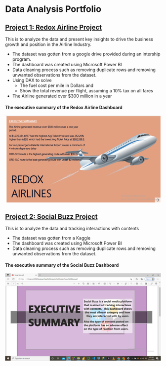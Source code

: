 # Data Analysis Portfolio

## [Project 1: Redox Airline Project](https://github.com/DataSoji/PowerBI-Portfolio/blob/main/Redox%20Airlines.pdf)

 This is to analyze the data and present key insights to drive the business growth and position in the Airline Industry.
 
 * The dataset was gotten from a google drive provided during an intership program.
 * The dashboard was created using Microsoft Power BI
 * Data cleaning process such as removing duplicate rows and removing unwanted observations from the dataset.
 * Using DAX to solve 
    * The fuel cost per mile in Dollars  and
    * Show the total revenue per flight, assuming a 10% tax on all fares 
 * The Airline generated over $300 million in a year 

#### The executive summary of the Redox Airline Dashboard 

![](Summary%20Page.png)



## [Project 2: Social Buzz Project](https://github.com/DataSoji/PowerBI-Portfolio/blob/main/Social%20Buzz.pdf)

 This is to analyze the data and tracking interactions with contents
 
 * The dataset was gotten from a Kaggle
 * The dashboard was created using Microsoft Power BI
 * Data cleaning process such as removing duplicate rows and removing unwanted observations from the dataset.

#### The executive summary of the Social Buzz Dashboard 

![](Social%20Buzz%20Summary%20Page.png)



